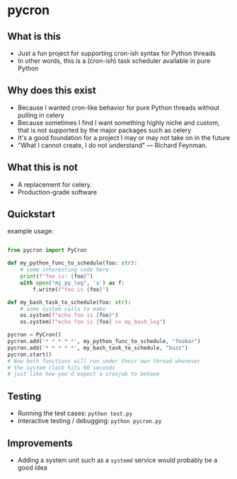 # pycron

## What is this

* Just a fun project for supporting cron-ish syntax for Python threads
* In other words, this is a (cron-ish) task scheduler available in pure Python

## Why does this exist

* Because I wanted cron-like behavior for pure Python threads without pulling in celery
* Because sometimes I find I want something highly niche and custom, that is not supported by the major packages such as celery
* It's a good foundation for a project I may or may not take on in the future
* "What I cannot create, I do not understand" — Richard Feynman.

## What this is not
* A replacement for celery.
* Production-grade software

## Quickstart

example usage:

```python

from pycron import PyCron

def my_python_func_to_schedule(foo: str):
    # some interesting code here
    print(f"foo is: {foo}")
    with open("my_py_log", 'a') as f:
        f.write(f"foo is {foo}")

def my_bash_task_to_schedule(foo: str):
    # some system calls to make
    os.system(f"echo foo is {foo}")
    os.system(f"echo foo is {foo} >> my_bash_log")

pycron = PyCron()
pycron.add('* * * * *', my_python_func_to_schedule, "foobar")
pycron.add('* * * * *', my_bash_task_to_schedule, "buzz")
pycron.start()
# Now both functions will run under their own thread whenever
# the system clock hits 00 seconds
# just like how you'd expect a cronjob to behave
```

## Testing

* Running the test cases: `python test.py`
* Interactive testing / debugging: `python pycron.py`

## Improvements

* Adding a system unit such as a `systemd` service would probably be a good idea
